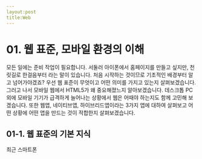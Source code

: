 ```yaml
---
layout:post
title:Web
---
```


# 01. 웹 표준, 모바일 환경의 이해
모든 일에는 준비 작업이 필요합니다. 서둘러 아이폰에서 홈페이지를 만들고 싶지만, 천릿길로 한걸음부터 라는 말이 있습니다. 처음 시작하는 것이므로 기초적인 배경부터 알고 넘어가야겠죠? 우선 웹 표준이 무엇이고 어떤 의미를 가지고 있는지 살펴보겠습니다. 그러고 나서 모바일 웹에서 HTML5가 왜 중요해졌느지 알아보겠습니다.
데스크톱 PC외에 모바일 기기가 급격하게 늘어나는 상황에서 웹은 어때야 하는지도 함께 고민해 보겠습니다. 또한 웹앱, 네이티브앱, 하이브리드앱이라는 3가지 앱에 대하여 살펴보고 어떤 상황에 어떤 앱을 만드는 것이 적합한지 살펴보겠습니다.
## 01-1. 웹 표준의 기본 지식
최근 스마트폰
